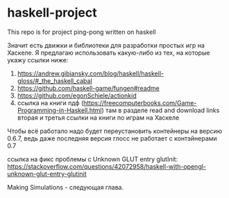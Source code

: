 # haskell-project
This repo is for project ping-pong written on haskell

Значит есть движки и библиотеки для разработки простых игр на Хаскеле. Я предлагаю использовать какую-либо из тех, на которые укажу ссылки ниже:
1. https://andrew.gibiansky.com/blog/haskell/haskell-gloss/#_the_haskell_cabal
2. https://github.com/haskell-game/fungen#readme
3. https://github.com/egonSchiele/actionkid
4. ссылка на книги пдф (https://freecomputerbooks.com/Game-Programming-in-Haskell.html) там в разделе read and download links вторая и третья ссылки на книги по играм на Хаскеле

Чтобы всё работало надо будет переустановить контейнеры на версию 0.6.7, ведь даже последняя версия глосс не работает с контэйнерами 0.7

ссылка на фикс проблемы с Unknown GLUT entry glutInit: https://stackoverflow.com/questions/42072958/haskell-with-opengl-unknown-glut-entry-glutinit

Making Simulations - следующая глава.